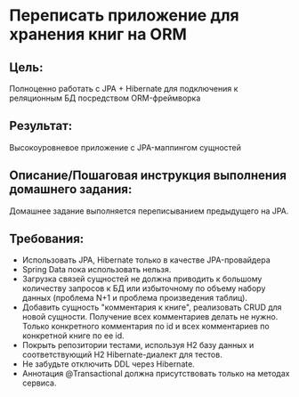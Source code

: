 # Переписать приложение для хранения книг на ORM
## Цель: 
Полноценно работать с JPA + Hibernate для подключения к реляционным БД посредством ORM-фреймворка
## Результат: 
Высокоуровневое приложение с JPA-маппингом сущностей 
## Описание/Пошаговая инструкция выполнения домашнего задания:
Домашнее задание выполняется переписыванием предыдущего на JPA.
## Требования:
- Использовать JPA, Hibernate только в качестве JPA-провайдера
- Spring Data пока использовать нельзя.
- Загрузка связей сущностей не должна приводить к большому количеству запросов к БД или избыточному по объему набору данных (проблема N+1 и проблема произведения таблиц).
- Добавить сущность "комментария к книге", реализовать CRUD для новой сущности. Получение всех комментариев делать не нужно. Только конкретного комментария по id и всех комментариев по конкретной книге по ее id.
- Покрыть репозитории тестами, используя H2 базу данных и соответствующий H2 Hibernate-диалект для тестов.
- Не забудьте отключить DDL через Hibernate.
- Аннотация @Transactional должна присутствовать только на методах сервиса.